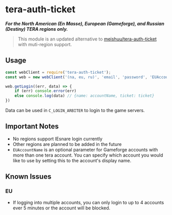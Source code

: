 # tera-auth-ticket

***For the North American (En Masse), European (Gameforge), and Russian (Destiny) TERA regions only.***
> This module is an updated alternative to [meishuu/tera-auth-ticket](https://github.com/meishuu/tera-auth-ticket) with muti-region support.

## Usage

```Javascript
const webClient = require('tera-auth-ticket');
const web = new webClient('(na, eu, ru)', 'email', 'password', 'EUAccountName(optional)');

web.getLogin((err, data) => {
    if (err) console.error(err)
    else console.log(data) // {name: accountName, ticket: ticket}
})
```

Data can be used in `C_LOGIN_ARBITER` to login to the game servers.

## Important Notes

* No regions support IEsnare login currently
* Other regions are planned to be added in the future
* `EUAccountName` is an optional parameter for Gameforge accounts with more than one tera account. You can specify which account you would like to use by setting this to the account's display name.

## Known Issues

### EU

* If logging into multiple accounts, you can only login to up to 4 accounts ever 5 minutes or the account will be blocked.
